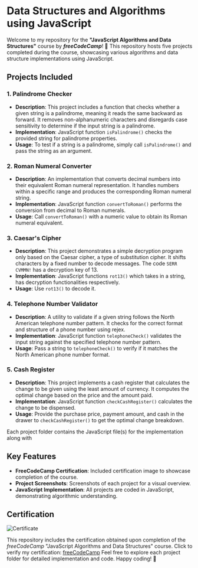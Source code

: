 # Data Structures and Algorithms using JavaScript

Welcome to my repository for the **"JavaScript Algorithms and Data Structures"** course by ***freeCodeCamp***! 🚀
This repository hosts five projects completed during the course, showcasing various algorithms and data structure implementations using JavaScript. 

## Projects Included

### 1. Palindrome Checker
- **Description**: This project includes a function that checks whether a given string is a palindrome, meaning it reads the same backward as forward. It removes non-alphanumeric characters and disregards case sensitivity to determine if the input string is a palindrome.
- **Implementation**: JavaScript function `isPalindrome()` checks the provided string for palindrome properties.
- **Usage**: To test if a string is a palindrome, simply call `isPalindrome()` and pass the string as an argument.

### 2. Roman Numeral Converter
- **Description**: An implementation that converts decimal numbers into their equivalent Roman numeral representation. It handles numbers within a specific range and produces the corresponding Roman numeral string.
- **Implementation**: JavaScript function `convertToRoman()` performs the conversion from decimal to Roman numerals.
- **Usage**: Call `convertToRoman()` with a numeric value to obtain its Roman numeral equivalent.

### 3. Caesar's Cipher
- **Description**: This project demonstrates a simple decryption program only based on the Caesar cipher, a type of substitution cipher. It shifts characters by a fixed number to decode messages. The code `SERR CVMMN!` has a decryption key of 13.
- **Implementation**: JavaScript functions `rot13()` which takes in a string, has decryption functionalities respectively.
- **Usage**: Use `rot13()` to decode it.

### 4. Telephone Number Validator
- **Description**: A utility to validate if a given string follows the North American telephone number pattern. It checks for the correct format and structure of a phone number using rejex.
- **Implementation**: JavaScript function `telephoneCheck()` validates the input string against the specified telephone number pattern.
- **Usage**: Pass a string to `telephoneCheck()` to verify if it matches the North American phone number format.

### 5. Cash Register
- **Description**: This project implements a cash register that calculates the change to be given using the least amount of currency. It computes the optimal change based on the price and the amount paid.
- **Implementation**: JavaScript function `checkCashRegister()` calculates the change to be dispensed.
- **Usage**: Provide the purchase price, payment amount, and cash in the drawer to `checkCashRegister()` to get the optimal change breakdown.

Each project folder contains the JavaScript file(s) for the implementation along with

## Key Features

- **FreeCodeCamp Certification**: Included certification image to showcase completion of the course.
- **Project Screenshots**: Screenshots of each project for a visual overview.
- **JavaScript Implementation**: All projects are coded in JavaScript, demonstrating algorithmic understanding.
  
## Certification

![Certificate](screenshots/certificate_image.png)

This repository includes the certification obtained upon completion of the *freeCodeCamp* "JavaScript Algorithms and Data Structures" course.
Click to verify my certification: [freeCodeCamp](https://www.freecodecamp.org/certification/ryantusi/javascript-algorithms-and-data-structures)
Feel free to explore each project folder for detailed implementation and code. Happy coding! 🌟


